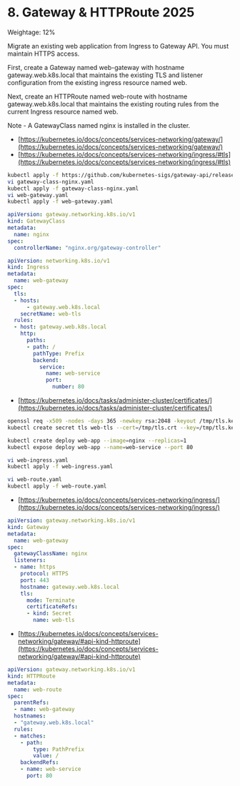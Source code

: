 # 8. Gateway & HTTPRoute 2025
Weightage: 12%

Migrate an existing web application from Ingress to Gateway API.
You must maintain HTTPS access.

First, create a Gateway named web-gateway with hostname gateway.web.k8s.local that maintains the existing TLS and listener configuration from the existing ingress resource named web.

Next, create an HTTPRoute named web-route with hostname gateway.web.k8s.local that maintains the existing routing rules from the current Ingress resource named web.

Note - A GatewayClass named nginx is installed in the cluster.

- [https://kubernetes.io/docs/concepts/services-networking/gateway/](https://kubernetes.io/docs/concepts/services-networking/gateway/)
- [https://kubernetes.io/docs/concepts/services-networking/ingress/#tls](https://kubernetes.io/docs/concepts/services-networking/ingress/#tls)

```bash
kubectl apply -f https://github.com/kubernetes-sigs/gateway-api/releases/download/v1.1.0/standard-install.yaml
vi gateway-class-nginx.yaml
kubectl apply -f gateway-class-nginx.yaml
vi web-gateway.yaml
kubectl apply -f web-gateway.yaml

```

```yaml
apiVersion: gateway.networking.k8s.io/v1
kind: GatewayClass
metadata:
  name: nginx
spec:
  controllerName: "nginx.org/gateway-controller"
```

```yaml
apiVersion: networking.k8s.io/v1
kind: Ingress
metadata:
  name: web-gateway
spec:
  tls:
  - hosts:
      - gateway.web.k8s.local
    secretName: web-tls
  rules:
  - host: gateway.web.k8s.local
    http:
      paths:
      - path: /
        pathType: Prefix
        backend:
          service:
            name: web-service
            port:
              number: 80
```

- [https://kubernetes.io/docs/tasks/administer-cluster/certificates/](https://kubernetes.io/docs/tasks/administer-cluster/certificates/)

```bash
openssl req -x509 -nodes -days 365 -newkey rsa:2048 -keyout /tmp/tls.key -out /tmp/tls.crt -subj "/CN=gateway.web.k8s.local"
kubectl create secret tls web-tls --cert=/tmp/tls.crt --key=/tmp/tls.key

kubectl create deploy web-app --image=nginx --replicas=1
kubectl expose deploy web-app --name=web-service --port 80

vi web-ingress.yaml
kubectl apply -f web-ingress.yaml

vi web-route.yaml
kubectl apply -f web-route.yaml

```

- [https://kubernetes.io/docs/concepts/services-networking/ingress/](https://kubernetes.io/docs/concepts/services-networking/ingress/)

```yaml
apiVersion: gateway.networking.k8s.io/v1
kind: Gateway
metadata:
  name: web-gateway
spec:
  gatewayClassName: nginx
  listeners:
  - name: https
    protocol: HTTPS
    port: 443
    hostname: gateway.web.k8s.local
    tls:
      mode: Terminate
      certificateRefs:
      - kind: Secret
        name: web-tls
```

- [https://kubernetes.io/docs/concepts/services-networking/gateway/#api-kind-httproute](https://kubernetes.io/docs/concepts/services-networking/gateway/#api-kind-httproute)

```yaml
apiVersion: gateway.networking.k8s.io/v1
kind: HTTPRoute
metadata:
  name: web-route
spec:
  parentRefs:
  - name: web-gateway
  hostnames:
  - "gateway.web.k8s.local"
  rules:
  - matches:
    - path:
        type: PathPrefix
        value: /
    backendRefs:
    - name: web-service
      port: 80
```